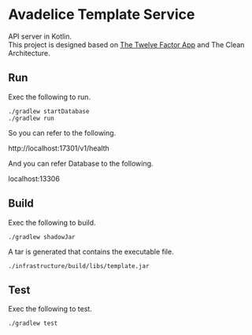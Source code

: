 # Avadelice Template Service 

API server in Kotlin.  
This project is designed based on [The Twelve Factor App](https://12factor.net/) and The Clean Architecture.

## Run

Exec the following to run.

```shell
./gradlew startDatabase
./gradlew run
```

So you can refer to the following.

http://localhost:17301/v1/health

And you can refer Database to the following.

localhost:13306

## Build

Exec the following to build.

```shell
./gradlew shadowJar
```

A tar is generated that contains the executable file.

```shell
./infrastructure/build/libs/template.jar
```

## Test

Exec the following to test.

```shell
./gradlew test
```
